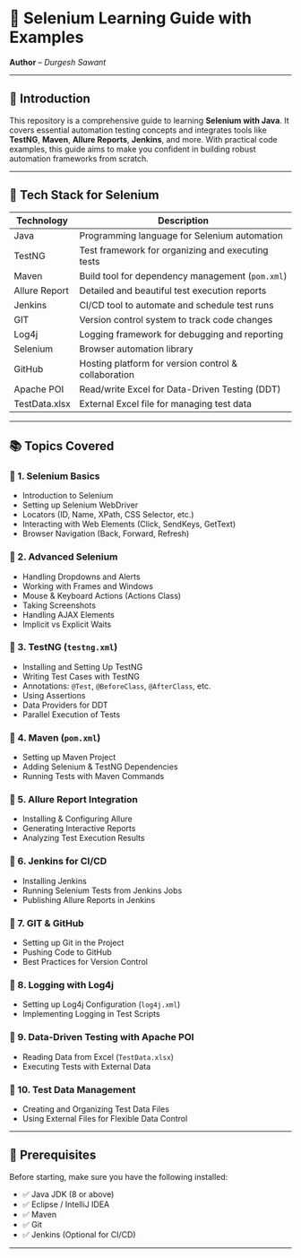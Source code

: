 # 🚀 Selenium Learning Guide with Examples

**Author** – *Durgesh Sawant*

---

## 📌 Introduction

This repository is a comprehensive guide to learning **Selenium with Java**. It covers essential automation testing concepts and integrates tools like **TestNG**, **Maven**, **Allure Reports**, **Jenkins**, and more. With practical code examples, this guide aims to make you confident in building robust automation frameworks from scratch.

---

## 🚀 Tech Stack for Selenium

| Technology      | Description                                          |
|-----------------|------------------------------------------------------|
| Java            | Programming language for Selenium automation         |
| TestNG          | Test framework for organizing and executing tests    |
| Maven           | Build tool for dependency management (`pom.xml`)     |
| Allure Report   | Detailed and beautiful test execution reports        |
| Jenkins         | CI/CD tool to automate and schedule test runs        |
| GIT             | Version control system to track code changes         |
| Log4j           | Logging framework for debugging and reporting        |
| Selenium        | Browser automation library                           |
| GitHub          | Hosting platform for version control & collaboration |
| Apache POI      | Read/write Excel for Data-Driven Testing (DDT)       |
| TestData.xlsx   | External Excel file for managing test data           |

---

## 📚 Topics Covered

### 🔹 1. Selenium Basics
- Introduction to Selenium
- Setting up Selenium WebDriver
- Locators (ID, Name, XPath, CSS Selector, etc.)
- Interacting with Web Elements (Click, SendKeys, GetText)
- Browser Navigation (Back, Forward, Refresh)

### 🔹 2. Advanced Selenium
- Handling Dropdowns and Alerts
- Working with Frames and Windows
- Mouse & Keyboard Actions (Actions Class)
- Taking Screenshots
- Handling AJAX Elements
- Implicit vs Explicit Waits

### 🔹 3. TestNG (`testng.xml`)
- Installing and Setting Up TestNG
- Writing Test Cases with TestNG
- Annotations: `@Test`, `@BeforeClass`, `@AfterClass`, etc.
- Using Assertions
- Data Providers for DDT
- Parallel Execution of Tests

### 🔹 4. Maven (`pom.xml`)
- Setting up Maven Project
- Adding Selenium & TestNG Dependencies
- Running Tests with Maven Commands

### 🔹 5. Allure Report Integration
- Installing & Configuring Allure
- Generating Interactive Reports
- Analyzing Test Execution Results

### 🔹 6. Jenkins for CI/CD
- Installing Jenkins
- Running Selenium Tests from Jenkins Jobs
- Publishing Allure Reports in Jenkins

### 🔹 7. GIT & GitHub
- Setting up Git in the Project
- Pushing Code to GitHub
- Best Practices for Version Control

### 🔹 8. Logging with Log4j
- Setting up Log4j Configuration (`log4j.xml`)
- Implementing Logging in Test Scripts

### 🔹 9. Data-Driven Testing with Apache POI
- Reading Data from Excel (`TestData.xlsx`)
- Executing Tests with External Data

### 🔹 10. Test Data Management
- Creating and Organizing Test Data Files
- Using External Files for Flexible Data Control

---

## 🔧 Prerequisites

Before starting, make sure you have the following installed:

- ✅ Java JDK (8 or above)
- ✅ Eclipse / IntelliJ IDEA
- ✅ Maven
- ✅ Git
- ✅ Jenkins (Optional for CI/CD)

---

